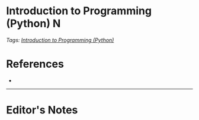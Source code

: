 # Introduction to Programming (Python) N
*Tags: [Introduction to Programming (Python)](Introduction%20to%20Programming%20(Python).md)*
# References
- 
----------------------------------------------------------------
# Editor's Notes